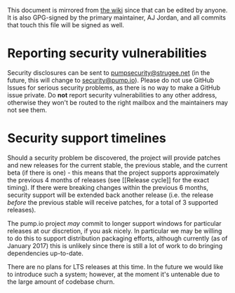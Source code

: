 <!-- NOTE: don't forget to update the wiki when updating this file! -->

This document is mirrored from [the wiki][] since that can be edited by anyone. It is also GPG-signed by the primary maintainer, AJ Jordan, and all commits that touch this file will be signed as well.

# Reporting security vulnerabilities

Security disclosures can be sent to pumpsecurity@strugee.net (in the future, this will change to security@pump.io). Please do not use GitHub Issues for serious security problems, as there is no way to make a GitHub issue private. Do **not** report security vulnerabilities to any other address, otherwise they won't be routed to the right mailbox and the maintainers may not see them.

# Security support timelines

Should a security problem be discovered, the project will provide patches and new releases for the current stable, the previous stable, and the current beta (if there is one) - this means that the project supports approximately the previous 4 months of releases (see [[Release cycle]] for the exact timing). If there were breaking changes within the previous 6 months, security support will be extended back another release (i.e. the release _before_ the previous stable will receive patches, for a total of 3 supported releases).

The pump.io project _may_ commit to longer support windows for particular releases at our discretion, if you ask nicely. In particular we may be willing to do this to support distribution packaging efforts, although currently (as of January 2017) this is unlikely since there is still a lot of work to do bringing dependencies up-to-date.

There are no plans for LTS releases at this time. In the future we would like to introduce such a system; however, at the moment it's untenable due to the large amount of codebase churn.

 [the wiki]: https://github.com/pump-io/pump.io/wiki/Security

